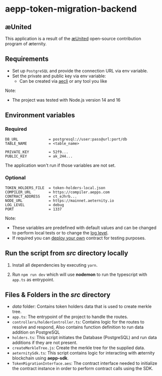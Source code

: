 # aepp-token-migration-backend

## æUnited
This application is a result of the [æUnited](https://github.com/aeternity/bounties) open-source contribution program of æternity.

## Requirements
- Set up `PostgreSQL` and provide the connection URL via env variable.
- Set the private and public key via env variable:
    - Can be created via [aecli](https://github.com/aeternity/aepp-cli-js) or any tool you like

Note:
- The project was tested with Node.js version 14 and 16

## Environment variables

### Required
```
DB_URL              = postgresql://user:pass@url:port/db
TABLE_NAME          = <table_name>

PRIVATE_KEY         = 52f9...
PUBLIC_KEY          = ak_2H4...
```

The application won't run if those variables are not set.

### Optional
```
TOKEN_HOLDERS_FILE  = token-holders-local.json
COMPILER_URL        = https://compiler.aepps.com
CONTRACT_ADDRESS    = ct_eJhrb...
NODE_URL            = https://mainnet.aeternity.io
LOG_LEVEL           = debug
PORT                = 1337
```

Note:
- These variables are predefined with default values and can be changed to perform local tests or to change the [log level](https://github.com/winstonjs/winston#logging-levels).
- If required you can [deploy your own](https://github.com/aeternity/aepp-token-migration-smart-contract/blob/master/contracts/TokenMigration.aes) contract for testing purposes.

## Run the script from _src_ directory locally

1. Install all dependencies by executing `yarn`.

2. Run `npm run dev` which will use **nodemon** to run the typescript with `app.ts` as entrypoint.

## Files & Folders in the *src* directory

- *data* folder: Contains token holders data that is used to create merkle tree.
- `app.ts`: The entrypoint of the project to handle the routes.
- `controllers/holderController.ts`: Contains logic for the routes to resolve and respond, Also contains function definition to run data addition on PostgreSQL
- `holders.ts`: This script initiates the Database (PostgreSQL) and run data additions if they are not present.
- `createMerkleTree.js`: Create the merkle tree for the supplied data.
- `aeternitySdk.ts`: This script contains logic for interacting with æternity blockchain using **aepp-sdk**.
- `TokenMigrationInterface.aes`: The contract interface needed to initialize the contract instance in order to perform contract calls using the SDK.